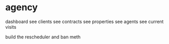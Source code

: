 # agency
dashboard
see clients
see contracts
see properties
see agents
see current visits

build the rescheduler and ban meth 

